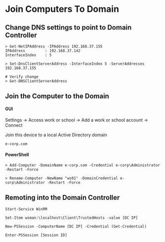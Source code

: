 # Join Computers To Domain

## Change DNS settings to point to Domain Controller

```shell
> Get-NetIPAddress -IPAddress 192.168.37.155
IPAddress         : 192.168.37.142
InterfaceIndex    : 5

> Set-DnsClientServerAddress -InterfaceIndex 5 -ServerAddresses 192.168.37.155

# Verify change
> Get-DNSClientServerAddress
```

## Join the Computer to the Domain

#### GUI

Settings -> Access work or school -> Add a work or school account -> Connect

Join this device to a local Active Directory domain

```
e-corp.com
```

#### PowerShell

```shell
> Add-Computer -DomainName e-corp.com -Credential e-corp\Administrator -Restart -Force

> Rename-Computer -NewName "ws01" -DomainCredential e-corp\Administrator -Restart -Force
```

## Remoting into the Domain Controller

```shell
Start-Service WinRM

Set-Item wsman:\localhost\Client\TrustedHosts -value [DC IP]

New-PSSession -ComputerName [DC IP] -Credential (Get-Credential)

Enter-PSSession [Session ID]
```